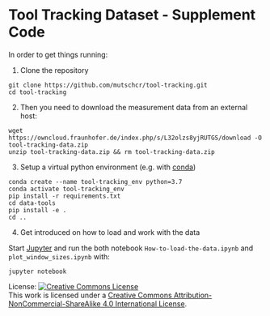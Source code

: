 # Tool Tracking Dataset - Supplement Code

In order to get things running:

1. Clone the repository

```
git clone https://github.com/mutschcr/tool-tracking.git
cd tool-tracking
```

2. Then you need to download the measurement data from an external host:
```
wget https://owncloud.fraunhofer.de/index.php/s/L32olzs8yjRUTGS/download -O tool-tracking-data.zip
unzip tool-tracking-data.zip && rm tool-tracking-data.zip
```

3. Setup a virtual python environment (e.g. with [conda](https://www.anaconda.com/))
```
conda create --name tool-tracking_env python=3.7
conda activate tool-tracking_env
pip install -r requirements.txt
cd data-tools
pip install -e .
cd ..
```

4. Get introduced on how to load and work with the data

Start [Jupyter](https://jupyter.org/) and run the both notebook `How-to-load-the-data.ipynb` and `plot_window_sizes.ipynb` with:
```
jupyter notebook
```

License:
<a rel="license" href="http://creativecommons.org/licenses/by-nc-sa/4.0/"><img alt="Creative Commons License" style="border-width:0" src="https://i.creativecommons.org/l/by-nc-sa/4.0/88x31.png" /></a><br />This work is licensed under a <a rel="license" href="http://creativecommons.org/licenses/by-nc-sa/4.0/">Creative Commons Attribution-NonCommercial-ShareAlike 4.0 International License</a>.
